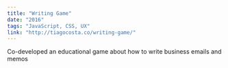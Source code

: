 ```yaml
---
title: "Writing Game"
date: "2016"
tags: "JavaScript, CSS, UX"
link: "http://tiagocosta.co/writing-game/"
---
```


Co-developed an educational game about how to write business emails and memos
